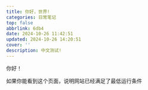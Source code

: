 ```yaml
---
title: 你好，世界!
categories: 日常笔记
top: false
abbrlink: 6db4
date: 2024-10-26 11:42:51
updated: 2024-10-26 14:20:51
cover: ''
description: 中文测试!
---
```

你好！

如果你能看到这个页面，说明网站已经满足了最低运行条件
